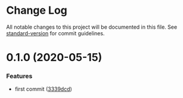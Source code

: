 # Change Log

All notable changes to this project will be documented in this file. See [standard-version](https://github.com/conventional-changelog/standard-version) for commit guidelines.

<a name="0.1.0"></a>

# 0.1.0 (2020-05-15)

### Features

- first commit ([3339dcd](https://github.com/bernardobelchior/fifo-capital-gains-js/commit/3339dcd))
